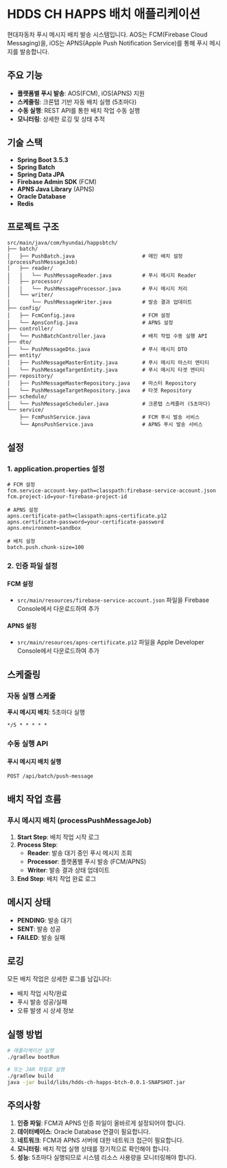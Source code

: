 # HDDS CH HAPPS 배치 애플리케이션

현대자동차 푸시 메시지 배치 발송 시스템입니다. AOS는 FCM(Firebase Cloud Messaging)을, iOS는 APNS(Apple Push Notification Service)를 통해 푸시 메시지를 발송합니다.

## 주요 기능

- **플랫폼별 푸시 발송**: AOS(FCM), iOS(APNS) 지원
- **스케줄링**: 크론탭 기반 자동 배치 실행 (5초마다)
- **수동 실행**: REST API를 통한 배치 작업 수동 실행
- **모니터링**: 상세한 로깅 및 상태 추적

## 기술 스택

- **Spring Boot 3.5.3**
- **Spring Batch**
- **Spring Data JPA**
- **Firebase Admin SDK** (FCM)
- **APNS Java Library** (APNS)
- **Oracle Database**
- **Redis**

## 프로젝트 구조

```
src/main/java/com/hyundai/happsbtch/
├── batch/
│   ├── PushBatch.java                      # 메인 배치 설정 (processPushMessageJob)
│   ├── reader/
│   │   └── PushMessageReader.java          # 푸시 메시지 Reader
│   ├── processor/
│   │   └── PushMessageProcessor.java       # 푸시 메시지 처리
│   └── writer/
│       └── PushMessageWriter.java          # 발송 결과 업데이트
├── config/
│   ├── FcmConfig.java                      # FCM 설정
│   └── ApnsConfig.java                     # APNS 설정
├── controller/
│   └── PushBatchController.java            # 배치 작업 수동 실행 API
├── dto/
│   └── PushMessageDto.java                 # 푸시 메시지 DTO
├── entity/
│   ├── PushMessageMasterEntity.java        # 푸시 메시지 마스터 엔티티
│   └── PushMessageTargetEntity.java        # 푸시 메시지 타겟 엔티티
├── repository/
│   ├── PushMessageMasterRepository.java    # 마스터 Repository
│   └── PushMessageTargetRepository.java    # 타겟 Repository
├── schedule/
│   └── PushMessageScheduler.java           # 크론탭 스케줄러 (5초마다)
└── service/
    ├── FcmPushService.java                 # FCM 푸시 발송 서비스
    └── ApnsPushService.java                # APNS 푸시 발송 서비스
```

## 설정

### 1. application.properties 설정

```properties
# FCM 설정
fcm.service-account-key-path=classpath:firebase-service-account.json
fcm.project-id=your-firebase-project-id

# APNS 설정
apns.certificate-path=classpath:apns-certificate.p12
apns.certificate-password=your-certificate-password
apns.environment=sandbox

# 배치 설정
batch.push.chunk-size=100
```

### 2. 인증 파일 설정

#### FCM 설정
- `src/main/resources/firebase-service-account.json` 파일을 Firebase Console에서 다운로드하여 추가

#### APNS 설정
- `src/main/resources/apns-certificate.p12` 파일을 Apple Developer Console에서 다운로드하여 추가

## 스케줄링

### 자동 실행 스케줄

**푸시 메시지 배치**: 5초마다 실행
```cron
*/5 * * * * *
```

### 수동 실행 API

#### 푸시 메시지 배치 실행
```bash
POST /api/batch/push-message
```

## 배치 작업 흐름

### 푸시 메시지 배치 (processPushMessageJob)
1. **Start Step**: 배치 작업 시작 로그
2. **Process Step**: 
   - **Reader**: 발송 대기 중인 푸시 메시지 조회
   - **Processor**: 플랫폼별 푸시 발송 (FCM/APNS)
   - **Writer**: 발송 결과 상태 업데이트
3. **End Step**: 배치 작업 완료 로그

## 메시지 상태

- **PENDING**: 발송 대기
- **SENT**: 발송 성공
- **FAILED**: 발송 실패

## 로깅

모든 배치 작업은 상세한 로그를 남깁니다:
- 배치 작업 시작/완료
- 푸시 발송 성공/실패
- 오류 발생 시 상세 정보

## 실행 방법

```bash
# 애플리케이션 실행
./gradlew bootRun

# 또는 JAR 파일로 실행
./gradlew build
java -jar build/libs/hdds-ch-happs-btch-0.0.1-SNAPSHOT.jar
```

## 주의사항

1. **인증 파일**: FCM과 APNS 인증 파일이 올바르게 설정되어야 합니다.
2. **데이터베이스**: Oracle Database 연결이 필요합니다.
3. **네트워크**: FCM과 APNS 서버에 대한 네트워크 접근이 필요합니다.
4. **모니터링**: 배치 작업 실행 상태를 정기적으로 확인해야 합니다.
5. **성능**: 5초마다 실행되므로 시스템 리소스 사용량을 모니터링해야 합니다. 
